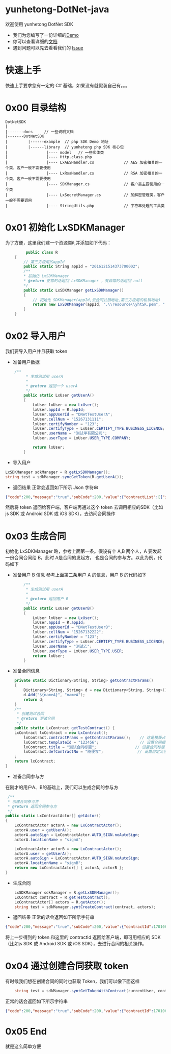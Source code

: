 # yunhetong-DotNet-java
欢迎使用 yunhetong DotNet SDK

- 我们为您编写了一份详细的[Demo](https://github.com/lvxunDev/yunhetong-DotNet-sdk/tree/master/DotNetSDK/example)
- 你可以查看详细的[文档](https://github.com/lvxunDev/yunhetong-DotNet-sdk/wiki)
- 遇到问题可以先去看看我们的 [Issue](https://github.com/lvxunDev/yunhetong-DotNet-sdk/issues)

# 快速上手

快速上手要求您有一定的 C# 基础，如果没有就假装自己有。。。

# 0x00 目录结构

```
DotNetSDK
|
|-------docs     // 一些说明文档
|-------DotNetSDK
|         |------example  // php SDK Demo 地址
|         |------library  // yunhetong php SDK 核心包
|                 |---- model   // 一些实体类
|                 |---- Http.class.php
|                 |---- LxAESHandler.cs             // AES 加密相关的一个类，客户一般不需要使用
|                 |---- LxRsaHandler.cs             // RSA 加密相关的一个类，客户一般不需要使用
|                 |---- SDKManager.cs               // 客户最主要使用的一个类
|                 |---- LxSecretManager.cs          // 加解密管理类，客户一般不需要调用
|                 |---- StringUtils.php             // 字符串处理的工具类
```

# 0x01 初始化 LxSDKManager
为了方便，这里我们建一个资源类```R```,并添加如下代码：

```C#
         public class R
    {
        // 第三方应用的appId
        public static String appId = "2016121514373700002";
        /**
        * 初始化 LxSDKManager
        * @return 正常的话返回 LxSDKManager ，有异常的话返回 null
        */
        public static LxSDKManager getLxSDKManager()
        {
            // 初始化 SDKManager(appId,云合同公钥地址,第三方应用的私钥地址)
            return new LxSDKManager(appId, ".\\resource\\yhtSK.pem", ".\\resource\\rsa_private_key_pkcs8.pem");
        }
    }
```


# 0x02 导入用户
我们要导入用户并且获取 token
- 准备用户数据

```C#
    /**
         * 生成测试用 userA
         *
         * @return 返回一个 userA
         */
        public static LxUser getUserA()
        {
            LxUser lxUser = new LxUser();
            lxUser.appId = R.appId;
            lxUser.appUserId = "DNetTestUserA";                            // 设置用户id
            lxUser.cellNum = "15267131111";                               // 设置手机号码
            lxUser.certifyNumber = "123";                                 // 设置证件号码
            lxUser.certifyType = LxUser.CERTIFY_TYPE.BUSINESS_LICENCE;    // 设置实名认证类型
            lxUser.userName = "测试甲有限公司";                           // 设置用户名
            lxUser.userType = LxUser.USER_TYPE.COMPANY;                   // 设置用户类型

            return lxUser;
        }
```

- 导入用户

```C#
LxSDKManager sdkManager = R.getLxSDKManager();
string test = sdkManager.syncGetToken(R.getUserA());
```

- 返回结果
正常会返回如下所示 Json 字符串

```json
{"code":200,"message":"true","subCode":200,"value":{"contractList":[{"id":1701061349385004,"status":"签署中","title":"测试合同标题40"},{"id":1701031046255028,"status":"签署中","title":"测试合同标题25"}],"token":"TGT-31356-4FZDJcQR3yK4IiaWIafnxQY0QAIoAI0SP6jja0VFY65PJ1S2W4-cas01.example.org"}}
```

然后将 token 返回给客户端，客户端再通过这个 token 去调用相应的SDK（比如js SDK 或 Android SDK 或 iOS SDK），去访问合同操作

# 0x03 生成合同
初始化 LxSDKManager 略，参考上面第一条。假设有个 A,B 两个人，A 要发起一份合同合同给 B，此时 A是合同的发起方， 也是合同的参与方。以此为例，代码如下
- 准备用户 B 信息
参考上面第二条用户 A 的信息，用户 B 的代码如下

```C#
        /**
         * 生成测试用 userA
         *
         * @return 返回用户 B
         */
        public static LxUser getUserB()
        {
            LxUser lxUser = new LxUser();
            lxUser.appId = R.appId;
            lxUser.appUserId = "DNetTestUserB";                            // 设置用户id
            lxUser.cellNum = "15267132222";                               // 设置手机号码
            lxUser.certifyNumber = "123";                                 // 设置证件号码
            lxUser.certifyType = LxUser.CERTIFY_TYPE.BUSINESS_LICENCE;    // 设置实名认证类型
            lxUser.userName = "测试乙";                                   // 设置用户名
            lxUser.userType = LxUser.USER_TYPE.USER;                      // 设置用户类型
            return lxUser;
        }
```

- 准备合同信息

```C#
    private static Dictionary<String, String> getContractParams()
    {
        Dictionary<String, String> d = new Dictionary<String, String>();
        d.Add("${nameA}", "nameA");
        return d;
    }
    /**
     * 创建测试合同
     * @return 测试合同
     */
    public static LxContract getTestContract() {
    LxContract lxContract = new LxContract();
        lxContract.contractPrams = getContractParams();    // 这是模板占位符
        lxContract.templateId = "123456";                  // 设置合同模板 Id
        lxContract.title = "测试合同标题";                 // 设置合同标题
        lxContract.defContractNo = "随便写";               // 设置自定义合同编号                      
    ;
    return lxContract;
}
```
- 准备合同参与方

在刚才的用户A、B的基础上，我们可以生成合同的参与方

```C#
 /**
 * 创建合同参与方
 * @return 返回合同参与方
 */
public static LxContractActor[] getActor()
{
    LxContractActor actorA = new LxContractActor();
    actorA.user = getUserA();
    actorA.autoSign = LxContractActor.AUTO_SIGN.noAutoSign;
    actorA.locationName = "signA";

    LxContractActor actorB = new LxContractActor();
    actorA.user = getUserA();
    actorA.autoSign = LxContractActor.AUTO_SIGN.noAutoSign;
    actorA.locationName = "signB";
    return new LxContractActor[] { actorA, actorB };
}
```

- 生成合同

```C#
    LxSDKManager sdkManager = R.getLxSDKManager();
    LxContract contract = R.getTestContract();
    LxContractActor[] actors = R.getActor();
    string test = sdkManager.syntCreateContract(contract, actors);
```

- 返回结果
正常的话会返回如下所示字符串

```json
{"code":200,"message":"true","subCode":200,"value":{"contractId":1701061352090008}}
```
将上一步得到的 token 和这里的 contractId 返回给客户端，即可用相应的 SDK（比如js SDK 或 Android SDK 或 iOS SDK），去进行合同的相关操作。

# 0x04 通过创建合同获取 token
有时候我们想在创建合同的同时也获取 Token，我们可以像下面这样
```C#
    string test = sdkManager.syntGetTokenWithContract(currentUser, contract, actors);
```

正常的话会返回如下所示字符串

```json
{"code":200,"message":"true","subCode":200,"value":{"contractId":1701061349385004,"token":"TGT-31353-vpnotTbYFJ5wXoTUDzjSD9eVqZfzx9RZIsUhqGcEL5kjRcS6V6-cas01.example.org"}}

```


# 0x05 End
就是这么简单方便
